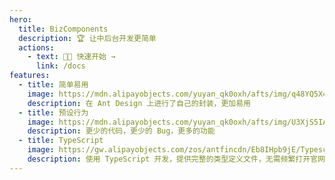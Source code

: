 ```yaml
---
hero:
  title: BizComponents
  description: 🏆 让中后台开发更简单
  actions:
    - text: 🏮🏮 快速开始 →
      link: /docs
features:
  - title: 简单易用
    image: https://mdn.alipayobjects.com/yuyan_qk0oxh/afts/img/q48YQ5X4ytAAAAAAAAAAAAAAFl94AQBr
    description: 在 Ant Design 上进行了自己的封装，更加易用
  - title: 预设行为
    image: https://mdn.alipayobjects.com/yuyan_qk0oxh/afts/img/U3XjS5IA1tUAAAAAAAAAAAAAFl94AQBr
    description: 更少的代码，更少的 Bug，更多的功能
  - title: TypeScript
    image: https://gw.alipayobjects.com/zos/antfincdn/Eb8IHpb9jE/Typescript_logo_2020.svg
    description: 使用 TypeScript 开发，提供完整的类型定义文件，无需频繁打开官网
---
```

